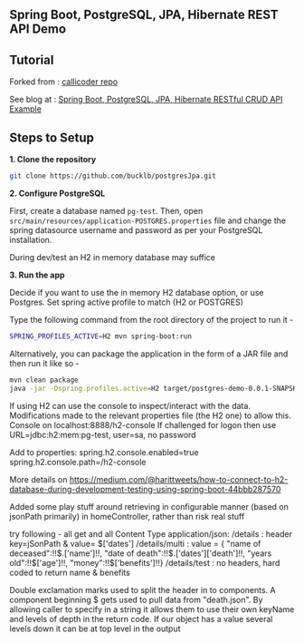 ## Spring Boot, PostgreSQL, JPA, Hibernate REST API Demo

## Tutorial

Forked from :
[callicoder repo](https://github.com/callicoder/spring-boot-postgresql-jpa-hibernate-rest-api-demo.git)

See blog at :
[Spring Boot, PostgreSQL, JPA, Hibernate RESTful CRUD API Example](https://www.callicoder.com/spring-boot-jpa-hibernate-postgresql-restful-crud-api-example/)

## Steps to Setup

**1. Clone the repository**

```bash
git clone https://github.com/bucklb/postgresJpa.git
```

**2. Configure PostgreSQL**

First, create a database named `pg-test`. Then, open `src/main/resources/application-POSTGRES.properties` file and change the spring datasource username and password as per your PostgreSQL installation.

During dev/test an H2 in memory database may suffice

**3. Run the app**

Decide if you want to use the in memory H2 database option, or use Postgres.  Set spring active profile to match (H2 or POSTGRES)

Type the following command from the root directory of the project to run it -

```bash
SPRING_PROFILES_ACTIVE=H2 mvn spring-boot:run
```

Alternatively, you can package the application in the form of a JAR file and then run it like so -

```bash
mvn clean package
java -jar -Dspring.profiles.active=H2 target/postgres-demo-0.0.1-SNAPSHOT.jar
```


If using H2 can use the console to inspect/interact with the data.  Modifications made to the relevant properties file (the H2 one) to allow this.  
Console on localhost:8888/h2-console
If challenged for logon then use URL=jdbc:h2:mem:pg-test, user=sa, no password

Add to properties:
spring.h2.console.enabled=true
spring.h2.console.path=/h2-console

More details on 
https://medium.com/@harittweets/how-to-connect-to-h2-database-during-development-testing-using-spring-boot-44bbb287570







Added some play stuff around retrieving in configurable manner (based on jsonPath primarily) in homeController, rather than risk real stuff

try following - all get and all Content Type application/json:
  /details       : header key=jSonPath & value= $['dates']
  /details/multi : value = { "name of deceased":!!$.['name']!!, "date of death":!!$.['dates']['death']!!, "years old":!!$['age']!!, "money":!!$['benefits']!!}
  /details/test  : no headers, hard coded to return name & benefits

Double exclamation marks used to split the header in to components.  A component beginning $ gets used to pull data from "death.json".  By allowing caller to specify in a string it allows them to use their own keyName and levels of depth in the return code.  If our object has a value several levels down it can be at top level in the output






